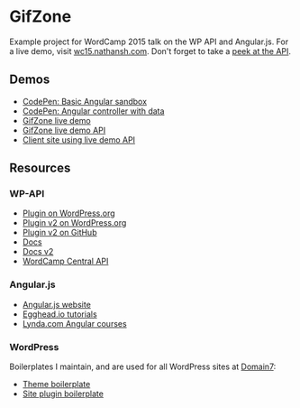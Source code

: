 # GifZone
Example project for WordCamp 2015 talk on the WP API and Angular.js. For a live demo, visit [wc15.nathansh.com](http://wc15.nathansh.com). Don't forget to take a [peek at the API](http://wc15.nathansh.com/wp-json/wp/v2/gifs).

## Demos
* [CodePen: Basic Angular sandbox](http://codepen.io/nathansh/pen/vOvJBx)
* [CodePen: Angular controller with data](http://codepen.io/nathansh/pen/LVMjEZ)
* [GifZone live demo](http://wc15.nathansh.com/)
* [GifZone live demo API](http://wc15.nathansh.com/wp-json/wp/v2/gifs)
* [Client site using live demo API](http://codepen.io/nathansh/pen/aOxJJx?editors=101)

## Resources

### WP-API
* [Plugin on WordPress.org](https://wordpress.org/plugins/json-rest-api/)
* [Plugin v2 on WordPress.org](https://wordpress.org/plugins/rest-api/)
* [Plugin v2 on GitHub](https://github.com/WP-API/WP-API)
* [Docs](wp-api.org)
* [Docs v2](http://v2.wp-api.org/)
* [WordCamp Central API](https://central.wordcamp.org/wp-json/posts?type=wordcamp)

### Angular.js
* [Angular.js website](https://angularjs.org/)
* [Egghead.io tutorials](https://egghead.io/technologies/angularjs)
* [Lynda.com Angular courses](http://www.lynda.com/AngularJS-training-tutorials/1696-0.html)

### WordPress
Boilerplates I maintain, and are used for all WordPress sites at [Domain7](http://www.domain7.com):
* [Theme boilerplate](https://github.com/domain7/wp-theme_boilerplate)
* [Site plugin boilerplate](https://github.com/domain7/wp-plugin_boilerplate)